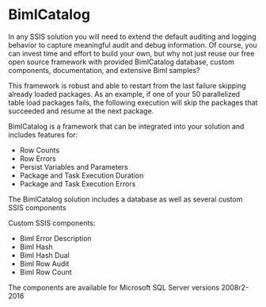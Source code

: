 # BimlCatalog

In any SSIS solution you will need to extend the default auditing and logging behavior to capture meaningful audit and debug information. 
Of course, you can invest time and effort to build your own, but why not just reuse our free open source framework with provided BimlCatalog database, custom components, documentation, and extensive Biml samples?

This framework is robust and able to restart from the last failure skipping already loaded packages. 
As an example, if one of your 50 parallelized table load packages fails, the following execution will skip the packages that succeeded and resume at the next package.

BimlCatalog is a framework that can be integrated into your solution and includes features for:
* Row Counts
* Row Errors
* Persist Variables and Parameters
* Package and Task Execution Duration
* Package and Task Execution Errors

The BimlCatalog solution includes a database as well as several custom SSIS components

Custom SSIS components:
* Biml Error Description
* Biml Hash
* Biml Hash Dual
* Biml Row Audit
* Biml Row Count

The components are available for Microsoft SQL Server versions 2008r2-2016 
